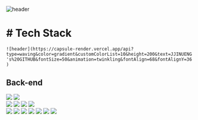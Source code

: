 ![header](https://capsule-render.vercel.app/api?type=venom&color=0:4568DC,100:B06AB3&height=320&section=header&text=seungminBeak&fontSize=75&fontColor=ffffff&animation=twinkling&fontAlignY=35&desc=🚀%20Coding%20the%20Future&descAlignY=55&descSize=20)

<div>

<h1># Tech Stack</h1>
<code class="hljs language-markdown">![<span class="hljs-string">header</span>](<span class="hljs-link">https://capsule-render.vercel.app/api?type=waving&amp;color=gradient&amp;customColorList=10&amp;height=200&amp;text=JJINUENG's%20GITHUB&amp;fontSize=50&amp;animation=twinkling&amp;fontAlign=68&amp;fontAlignY=36</span>)</code>
<div>
  <h2 style="border-bottom: none">Back-end</h2>
  <img src="https://img.shields.io/badge/Java-ED8B00?style=for-the-badge&logo=openjdk&logoColor=white" />
  <img src="https://img.shields.io/badge/python-2e4c6d?style=for-the-badge&logo=openjdk&logoColor=white" />
</div>

  <div>
    <img src="https://img.shields.io/badge/Spring-6DB33F?style=for-the-badge&logo=spring&logoColor=white" />
    <img src="https://img.shields.io/badge/Spring_Boot-6DB33F?style=for-the-badge&logo=springboot&logoColor=white" />
    <img src="https://img.shields.io/badge/MySQL-00000F?style=for-the-badge&logo=mysql&logoColor=white" />
    <img src="https://img.shields.io/badge/IntelliJ_IDEA-000000.svg?style=for-the-badge&logo=intellijidea&logoColor=white" />
  </div>
  <div>
    <img src="https://img.shields.io/badge/HTML5-E34F26?style=for-the-badge&logo=html5&logoColor=white" />
    <img src="https://img.shields.io/badge/CSS3-1572B6?style=for-the-badge&logo=css3&logoColor=white" />
    <img src="https://img.shields.io/badge/SCSS-bf4080?style=for-the-badge&logo=sass&logoColor=white" />
    <img src="https://img.shields.io/badge/JavaScript-F7DF1E?style=for-the-badge&logo=javascript&logoColor=black" />
    <img src="https://img.shields.io/badge/jQuery-78cff5?style=for-the-badge&logo=jquery&logoColor=white" />
    <img src="https://img.shields.io/badge/React-58c4dc?style=for-the-badge&logo=react&logoColor=white" />
    <img src="https://img.shields.io/badge/Bootstrap-7952B3?style=for-the-badge&logo=bootstrap&logoColor=white" />
  </div>

</div>

